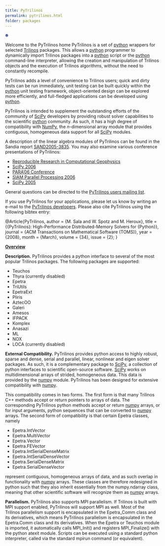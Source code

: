 ```yaml
---
title: PyTrilinos
permalink: pytrilinos.html
folder: packages
---
```


<img border="0" alt="Trilinos Team" src="images/PyTrilinos.jpg" width="10" height="10">

Welcome to the PyTrilinos home
PyTrilinos is a set of [python](https://www.python.org) wrappers for selected [Trilinos](http://trilinos.org) packages. 
This allows a [python](https://www.python.org) programmer to dynamically import Trilinos packages into a [python](https://www.python.org) 
script or the [python](https://www.python.org) command-line interpreter, allowing the creation and manipulation of Trilinos objects 
and the execution of Trilinos algorithms, without the need to constantly recompile.

PyTrilinos adds a level of convenience to Trilinos users; quick and dirty tests can be run immediately, unit testing can be built quickly within the [python](https://www.python.org) unit testing framework, 
object-oriented design can be explored more efficiently, and full-fledged applications can be developed using [python](https://www.python.org).

PyTrilinos is intended to supplement the outstanding efforts of the community of [SciPy](http://www.scipy.org) developers by providing robust solver capabilities to the scientific [python](https://www.python.org) community.
 As such, it has a high degree of compatibility with [NumPy](http://www.numpy.org/), the _n_-dimensional array module that provides contiguous, homogeneous data support for all [SciPy](http://www.scipy.org) modules.

A description of the linear algebra modules of PyTrilinos can be found in the Sandia report [SAND2005-3835](http://trilinos.org/oldsite/packages/pytrilinos/UsersGuide.pdf). You may also examine various conference presentations of PyTrilinos:

*   [Reproducible Research in Computational Geophysics](http://trilinos.org/oldsite/packages/pytrilinos/RRCG06-PyTrilinos.pdf)
*   [SciPy 2006](http://trilinos.org/oldsite/packages/pytrilinos/SciPy06-PyTrilinos.pdf)
*   [PARA’06 Conference](http://trilinos.org/oldsite/packages/pytrilinos/PARA06-pytrilinos.pdf)
*   [SIAM Parallel Processing 2006](http://trilinos.org/oldsite/packages/pytrilinos/SIAMPP06-PyTrilinos.pdf)
*   [SciPy 2005](http://trilinos.org/oldsite/packages/pytrilinos/SciPy05-PyTrilinos.pdf)

General questions can be directed to the [PyTrilinos users mailing list](https://software.sandia.gov/mailman/listinfo/pytrilinos-users).

If you use PyTrilinos for your applications, please let us know by writing an e-mail to the [PyTrilinos developers](http://trilinos.org/oldsite/packages/pytrilinos/team.html). Please also cite PyTrilinos using the following bibtex entry:

@Article\{PyTrilinos,
  author      = \{M. Sala and W. Spotz and M. Heroux\},
  title       = \{\{PyTrilinos\}: High-Performance
                 Distributed-Memory Solvers for \{Python\}\},
  journal     = \{ACM Transactions on Mathematical Software (TOMS)\},
  year        = \{2008\},
  month       = \{March\},
  volume      = \{34\},
  issue       = \{2\};
\}

<span style="text-decoration: underline;">**Overview**</span>

**Description.** PyTrilinos provides a python interface to several of the most popular Trilinos packages. The following packages are supported:

*   Teuchos
*   Thyra (currently disabled)
*   Epetra
*   TriUtils
*   EpetraExt
*   Pliris
*   AztecOO
*   Galeri
*   Amesos
*   IFPACK
*   Komplex
*   Anasazi
*   ML
*   NOX
*   LOCA (currently disabled)

**External Compatibility.** PyTrilinos provides python access to highly robust, sparse and dense, serial and parallel, linear, nonlinear and eigen solver packages. As such, it is a complementary package to [SciPy](http://www.scipy.org), a collection of python interfaces to scientific open-source software. [SciPy](http://www.scipy.org) works on multidimensional arrays of strided, homogeneous data. This data is provided by the [numpy](http://www.numpy.org/) module. PyTrilinos has been designed for extensive compatibility with [numpy](http://www.numpy.org/).

This compatibility comes in two forms. The first form is that many Trilinos C++ methods accept or return pointers to arrays of data. The corresponding PyTrilinos python methods accept or return [numpy](http://www.numpy.org/) arrays, or for input arguments, python sequences that can be converted to [numpy](http://www.numpy.org/) arrays. The second form of compatibility is that certain Epetra classes, namely

*   Epetra.IntVector
*   Epetra.MultiVector
*   Epetra.Vector
*   Epetra.FEVector
*   Epetra.IntSerialDenseMatrix
*   Epetra.IntSerialDenseVector
*   Epetra.SerialDenseMatrix
*   Epetra.SerialDenseVector

represent contiguous, homogeneous arrays of data, and as such overlap in functionality with [numpy](http://www.numpy.org/) arrays. These classes are therefore redesigned in python such that they also inherit essentially from the numpy.ndarray class, meaning that other scientific software will recognize them as [numpy](http://www.numpy.org/) arrays.

**Parallelism.** PyTrilinos also supports MPI parallelism. If Trilinos is built with MPI support enabled, PyTrilinos will support MPI as well. Most of the Trilinos parallelism support is encapsulated in the Epetra_Comm class and its derivatives, which means PyTrilinos parallelism is encapsulated in the Epetra.Comm class and its derivatives. When the Epetra or Teuchos module is imported, it automatically calls MPI_Init() and registers MPI_Finalize() with the python atexit module. Scripts can be executed using a standard python interpreter, called via the standard mpirun command (or equivalent).